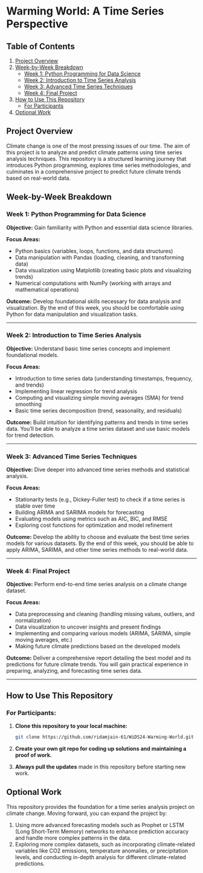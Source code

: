 # Warming World: A Time Series Perspective

## Table of Contents
1. [Project Overview](#project-overview)
2. [Week-by-Week Breakdown](#week-by-week-breakdown)
   - [Week 1: Python Programming for Data Science](#week-1-python-programming-for-data-science)
   - [Week 2: Introduction to Time Series Analysis](#week-2-introduction-to-time-series-analysis)
   - [Week 3: Advanced Time Series Techniques](#week-3-advanced-time-series-techniques)
   - [Week 4: Final Project](#week-4-final-project)
3. [How to Use This Repository](#how-to-use-this-repository)
   - [For Participants](#for-participants)
4. [Optional Work](#optional-work)

## Project Overview

Climate change is one of the most pressing issues of our time. The aim of this project is to analyze and predict climate patterns using time series analysis techniques. This repository is a structured learning journey that introduces Python programming, explores time series methodologies, and culminates in a comprehensive project to predict future climate trends based on real-world data.

## Week-by-Week Breakdown

### Week 1: Python Programming for Data Science

**Objective:** Gain familiarity with Python and essential data science libraries.

**Focus Areas:**
- Python basics (variables, loops, functions, and data structures)
- Data manipulation with Pandas (loading, cleaning, and transforming data)
- Data visualization using Matplotlib (creating basic plots and visualizing trends)
- Numerical computations with NumPy (working with arrays and mathematical operations)

**Outcome:** Develop foundational skills necessary for data analysis and visualization. By the end of this week, you should be comfortable using Python for data manipulation and visualization tasks.

---

### Week 2: Introduction to Time Series Analysis

**Objective:** Understand basic time series concepts and implement foundational models.

**Focus Areas:**
- Introduction to time series data (understanding timestamps, frequency, and trends)
- Implementing linear regression for trend analysis
- Computing and visualizing simple moving averages (SMA) for trend smoothing
- Basic time series decomposition (trend, seasonality, and residuals)

**Outcome:** Build intuition for identifying patterns and trends in time series data. You’ll be able to analyze a time series dataset and use basic models for trend detection.

---

### Week 3: Advanced Time Series Techniques

**Objective:** Dive deeper into advanced time series methods and statistical analysis.

**Focus Areas:**
- Stationarity tests (e.g., Dickey-Fuller test) to check if a time series is stable over time
- Building ARIMA and SARIMA models for forecasting
- Evaluating models using metrics such as AIC, BIC, and RMSE
- Exploring cost functions for optimization and model refinement

**Outcome:** Develop the ability to choose and evaluate the best time series models for various datasets. By the end of this week, you should be able to apply ARIMA, SARIMA, and other time series methods to real-world data.

---

### Week 4: Final Project

**Objective:** Perform end-to-end time series analysis on a climate change dataset.

**Focus Areas:**
- Data preprocessing and cleaning (handling missing values, outliers, and normalization)
- Data visualization to uncover insights and present findings
- Implementing and comparing various models (ARIMA, SARIMA, simple moving averages, etc.)
- Making future climate predictions based on the developed models

**Outcome:** Deliver a comprehensive report detailing the best model and its predictions for future climate trends. You will gain practical experience in preparing, analyzing, and forecasting time series data.

---

## How to Use This Repository

### For Participants:

1. **Clone this repository to your local machine:**
   ```bash
   git clone https://github.com/ridamjain-61/WiDS24-Warming-World.git

2. **Create your own git repo for coding up solutions and maintaining a proof of work.**

3. **Always pull the updates** made in this repository before starting new work.

## Optional Work

This repository provides the foundation for a time series analysis project on climate change. Moving forward, you can expand the project by:

1. Using more advanced forecasting models such as Prophet or LSTM (Long Short-Term Memory) networks to enhance prediction accuracy and handle more complex patterns in the data.
2. Exploring more complex datasets, such as incorporating climate-related variables like CO2 emissions, temperature anomalies, or precipitation levels, and conducting in-depth analysis for different climate-related predictions.



